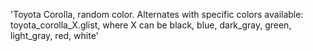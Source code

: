 'Toyota Corolla, random color. Alternates with specific colors available: toyota_corolla_X.glist, where X can be black, blue, dark_gray, green, light_gray, red, white'